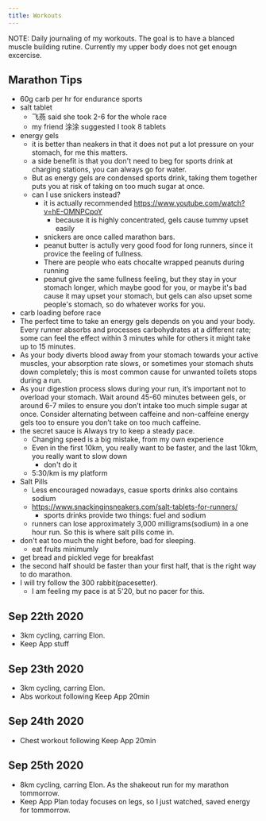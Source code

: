 ```yaml
---
title: Workouts
---
```


NOTE: Daily journaling of my workouts. The goal is to have a blanced muscle building rutine. Currently my upper body does not get enougn excercise.


## Marathon Tips
- 60g carb per hr for endurance sports
- salt tablet
  - 飞燕 said she took 2-6 for the whole race
  - my friend 涂涂 suggested I took 8 tablets
- energy gels
  - it is better than neakers in that it does not put a lot pressure on your stomach, for me this matters.
  - a side benefit is that you don't need to beg for sports drink at charging stations, you can always go for water.
  - But as energy gels are condensed sports drink, taking them together puts you at risk of taking on too much sugar at once. 
  - can I use snickers instead?
    - it is actually recommended https://www.youtube.com/watch?v=hE-OMNPCpoY
      - because it is highly concentrated, gels cause tummy upset easily
    - snickers are once called marathon bars.
    - peanut butter is actully very good food for long runners, since it provice the feeling of fullness.
    - There are people who eats chocalte wrapped peanuts during running
    - peanut give the same fullness feeling, but they stay in your stomach longer, which maybe good for you, or maybe it's bad cause it may upset your stomach, but gels can also upset some people's stomach, so do whatever works for you.
- carb loading before race
- The perfect time to take an energy gels depends on you and your body. Every runner absorbs and processes carbohydrates at a different rate; some can feel the effect within 3 minutes while for others it might take up to 15 minutes.
- As your body diverts blood away from your stomach towards your active muscles, your absorption rate slows, or sometimes your stomach shuts down completely; this is most common cause for unwanted toilets stops during a run.
- As your digestion process slows during your run, it’s important not to overload your stomach. Wait around 45-60 minutes between gels, or around 6-7 miles to ensure you don’t intake too much simple sugar at once. Consider alternating between caffeine and non-caffeine energy gels too to ensure you don’t take on too much caffeine. 
- the secret sauce is Always try to keep a steady pace.
  - Changing speed is a big mistake, from my own experience
  - Even in the first 10km, you really want to be faster, and the last 10km, you really want to slow down
    - don't do it
  - 5:30/km is my platform
- Salt Pills
  - Less encouraged nowadays, casue sports drinks also contains sodium
  - https://www.snackinginsneakers.com/salt-tablets-for-runners/
    - sports drinks provide two things: fuel and sodium
  -  runners can lose approximately 3,000 milligrams(sodium) in a one hour run. So this is where salt pills come in.
- don't eat too much the night before, bad for sleeping.
  - eat fruits minimumly
- get bread and pickled vege for breakfast
- the second half should be faster than your first half, that is the right way to do marathon.
- I will try follow the 300 rabbit(pacesetter).
  - I am feeling my pace is at 5'20, but no pacer for this.


## Sep 22th 2020

- 3km cycling, carring Elon.
- Keep App stuff

## Sep 23th 2020

- 3km cycling, carring Elon.
- Abs workout following Keep App 20min

## Sep 24th 2020

- Chest workout following Keep App 20min

## Sep 25th 2020

- 8km cycling, carring Elon. As the shakeout run for my marathon tommorrow.
- Keep App Plan today focuses on legs, so I just watched, saved energy for tommorrow.
